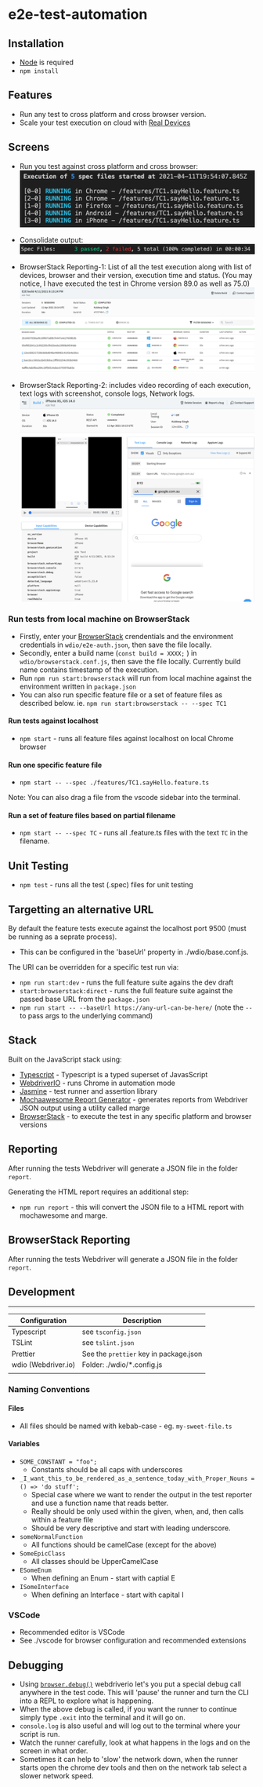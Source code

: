 # e2e-test-automation

## Installation

* [Node](https://nodejs.org/en/) is required
* `npm install`

## Features
* Run any test to cross platform and cross browser version. 
* Scale your test execution on cloud with [Real Devices](https://www.browserstack.com/docs/onboarding/nodejs/getting-started#introduction) 

## Screens
* Run you test against cross platform and cross browser:  
![Local screen](./media/TC-running.jpg)

* Consolidate output:  
![Local screen](./media/result.jpg)


* BrowserStack Reporting-1: List of all the test execution along with list of devices, browser and their version, execution time and status. (You may notice, I have executed the test in Chrome version 89.0 as well as 75.0)
![Local screen](./media/BS-report-1.jpg)

* BrowserStack Reporting-2: includes video recording of each execution, text logs with screenshot, console logs, Network logs. 
![Local screen](./media/BS-report-2.jpg)



### Run tests from local machine on BrowserStack

* Firstly, enter your [BrowserStack](https://www.browserstack.com/) crendentials and the environment credentials in `wdio/e2e-auth.json`, then save the file locally.
* Secondly, enter a build name (`const build = XXXX;` ) in `wdio/browserstack.conf.js`, then save the file locally. Currently build name contains timestamp of the execution.
* Run `npm run start:browserstack` will run from local machine against the environment written in `package.json`
* You can also run specific feature file or a set of feature files as described below. ie. `npm run start:browserstack -- --spec TC1`

#### Run tests against localhost

* `npm start` - runs all feature files against localhost on local Chrome browser

#### Run one specific feature file

* `npm start -- --spec ./features/TC1.sayHello.feature.ts`

Note: You can also drag a file from the vscode sidebar into the terminal.

#### Run a set of feature files based on partial filename

* `npm start -- --spec TC` - runs all .feature.ts files with the text `TC` in the filename.

## Unit Testing

* `npm test` - runs all the test (.spec) files for unit testing

## Targetting an alternative URL

By default the feature tests execute against the localhost port 9500 (must be running as a seprate process).

* This can be configured in the 'baseUrl' property in ./wdio/base.conf.js.

The URl can be overridden for a specific test run via:

* `npm run start:dev` - runs the full feature suite agains the dev draft
* `start:browserstack:direct` - runs the full feature suite against the passed base URL from the `package.json`
* `npm run start -- --baseUrl https://any-url-can-be-here/` (note the `--` to pass args to the underlying command)

## Stack

Built on the JavaScript stack using:

* [Typescript](https://www.typescriptlang.org/) - Typescript is a typed superset of JavasScript
* [WebdriverIO](http://webdriver.io/) - runs Chrome in automation mode
* [Jasmine](https://jasmine.github.io/) - test runner and assertion library
* [Mochaawesome Report Generator](http://webdriver.io/guide/reporters/mochawesome.html) - generates reports from Webdriver JSON output using a utility called marge
* [BrowserStack](https://www.browserstack.com/) - to execute the test in any specific platform and browser versions

## Reporting

After running the tests Webdriver will generate a JSON file in the folder `report`.

Generating the HTML report requires an additional step:

* `npm run report` - this will convert the JSON file to a HTML report with mochawesome and marge.

## BrowserStack Reporting

After running the tests Webdriver will generate a JSON file in the folder `report`.


## Development
---

| Configuration | Description    |
| -------- | ----------------------------------------- |
| Typescript    | see `tsconfig.json`   |
| TSLint      | see `tslint.json`       |
| Prettier | See the `prettier` key in package.json  |
| wdio (Webdriver.io) | Folder: ./wdio/*.config.js  |
||


### Naming Conventions

#### Files

* All files should be named with kebab-case - eg. `my-sweet-file.ts`

#### Variables

* `SOME_CONSTANT = "foo";`
  * Constants should be all caps with underscores
* `_I_want_this_to_be_rendered_as_a_sentence_today_with_Proper_Nouns = () => 'do stuff';`
  * Special case where we want to render the output in the test reporter and use a function name that reads better.
  * Really should be only used within the given, when, and, then calls within a feature file
  * Should be very descriptive and start with leading underscore.
* `someNormalFunction`
  * All functions should be camelCase (except for the above)
* `SomeEpicClass`
  * All classes should be UpperCamelCase
* `ESomeEnum`
  * When defining an Enum - start with captial E
* `ISomeInterface`
  * When defining an Interface - start with capital I

### VSCode

* Recommended editor is VSCode
* See ./vscode for browser configuration and recommended extensions


## Debugging

* Using [`browser.debug()`](https://webdriver.io/docs/api/browser/debug.html) webdriverio let's you put a special debug call anywhere in the test code. This will 'pause' the runner and turn the CLI into a REPL to explore what is happening.
* When the above debug is called, if you want the runner to continue simply type `.exit` into the terminal and it will go on.
* `console.log` is also useful and will log out to the terminal where your script is run.
* Watch the runner carefully, look at what happens in the logs and on the screen in what order.
* Sometimes it can help to 'slow' the network down, when the runner starts open the chrome dev tools and then on the network tab select a slower network speed.
